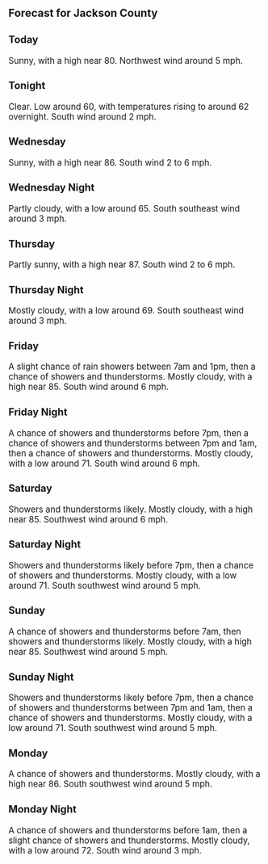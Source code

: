 <div>
   <h2>Forecast for Jackson County</h2>
   <p>
      <div style="font-size:120%">
         <h3>Today</h3>Sunny, with a high near 80. Northwest wind around 5 mph.<br></div>
   </p>
   <p>
      <div style="font-size:120%">
         <h3>Tonight</h3>Clear. Low around 60, with temperatures rising to around 62 overnight. South wind around 2 mph.<br></div>
   </p>
   <p>
      <div style="font-size:120%">
         <h3>Wednesday</h3>Sunny, with a high near 86. South wind 2 to 6 mph.<br></div>
   </p>
   <p>
      <div style="font-size:120%">
         <h3>Wednesday Night</h3>Partly cloudy, with a low around 65. South southeast wind around 3 mph.<br></div>
   </p>
   <p>
      <div style="font-size:120%">
         <h3>Thursday</h3>Partly sunny, with a high near 87. South wind 2 to 6 mph.<br></div>
   </p>
   <p>
      <div style="font-size:120%">
         <h3>Thursday Night</h3>Mostly cloudy, with a low around 69. South southeast wind around 3 mph.<br></div>
   </p>
   <p>
      <div style="font-size:120%">
         <h3>Friday</h3>A slight chance of rain showers between 7am and 1pm, then a chance of showers and thunderstorms. Mostly cloudy, with a high
         near 85. South wind around 6 mph.<br></div>
   </p>
   <p>
      <div style="font-size:120%">
         <h3>Friday Night</h3>A chance of showers and thunderstorms before 7pm, then a chance of showers and thunderstorms between 7pm and 1am, then a chance
         of showers and thunderstorms. Mostly cloudy, with a low around 71. South wind around 6 mph.<br></div>
   </p>
   <p>
      <div style="font-size:120%">
         <h3>Saturday</h3>Showers and thunderstorms likely. Mostly cloudy, with a high near 85. Southwest wind around 6 mph.<br></div>
   </p>
   <p>
      <div style="font-size:120%">
         <h3>Saturday Night</h3>Showers and thunderstorms likely before 7pm, then a chance of showers and thunderstorms. Mostly cloudy, with a low around
         71. South southwest wind around 5 mph.<br></div>
   </p>
   <p>
      <div style="font-size:120%">
         <h3>Sunday</h3>A chance of showers and thunderstorms before 7am, then showers and thunderstorms likely. Mostly cloudy, with a high near 85.
         Southwest wind around 5 mph.<br></div>
   </p>
   <p>
      <div style="font-size:120%">
         <h3>Sunday Night</h3>Showers and thunderstorms likely before 7pm, then a chance of showers and thunderstorms between 7pm and 1am, then a chance
         of showers and thunderstorms. Mostly cloudy, with a low around 71. South southwest wind around 5 mph.<br></div>
   </p>
   <p>
      <div style="font-size:120%">
         <h3>Monday</h3>A chance of showers and thunderstorms. Mostly cloudy, with a high near 86. South southwest wind around 5 mph.<br></div>
   </p>
   <p>
      <div style="font-size:120%">
         <h3>Monday Night</h3>A chance of showers and thunderstorms before 1am, then a slight chance of showers and thunderstorms. Mostly cloudy, with a
         low around 72. South wind around 3 mph.<br></div>
   </p>
</div>